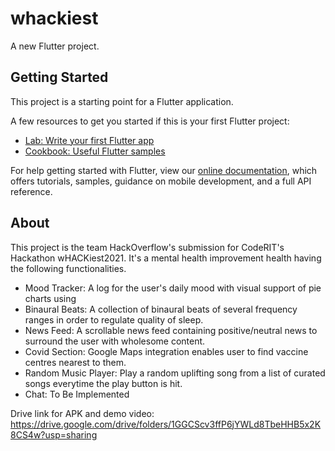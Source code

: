# whackiest

A new Flutter project.

## Getting Started

This project is a starting point for a Flutter application.

A few resources to get you started if this is your first Flutter project:

- [Lab: Write your first Flutter app](https://flutter.dev/docs/get-started/codelab)
- [Cookbook: Useful Flutter samples](https://flutter.dev/docs/cookbook)

For help getting started with Flutter, view our
[online documentation](https://flutter.dev/docs), which offers tutorials,
samples, guidance on mobile development, and a full API reference.

## About

This project is the team HackOverflow's submission for CodeRIT's Hackathon wHACKiest2021.
It's a mental health improvement health having the following functionalities.

- Mood Tracker: A log for the user's daily mood with visual support of pie charts using 
- Binaural Beats: A collection of binaural beats of several frequency ranges in order to regulate quality of sleep.
- News Feed: A scrollable news feed containing positive/neutral news to surround the user with wholesome content.
- Covid Section: Google Maps integration enables user to find vaccine centres nearest to them.
- Random Music Player: Play a random uplifting song from a list of curated songs everytime the play button is hit.
- Chat: To Be Implemented

Drive link for APK and demo video: https://drive.google.com/drive/folders/1GGCScv3ffP6jYWLd8TbeHHB5x2K8CS4w?usp=sharing
